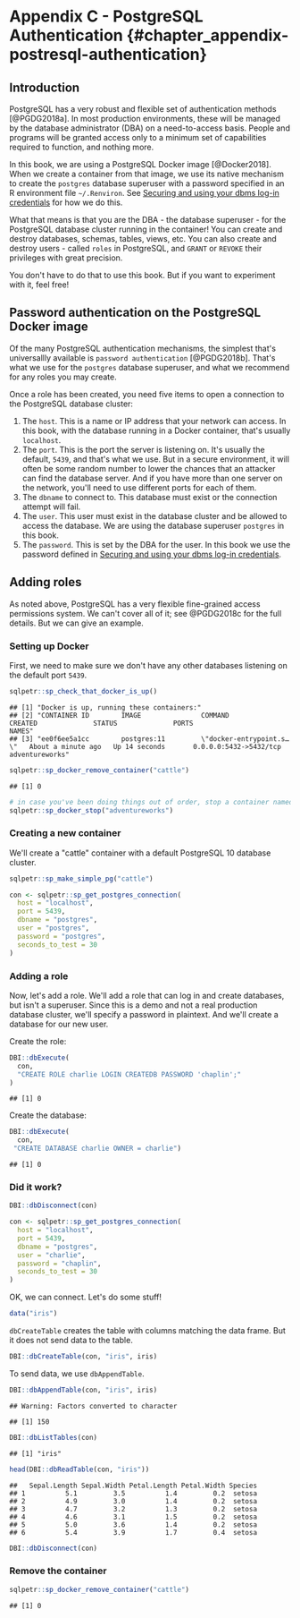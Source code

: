# Appendix C - PostgreSQL Authentication {#chapter_appendix-postresql-authentication}

## Introduction
PostgreSQL has a very robust and flexible set of authentication methods [@PGDG2018a]. In most production environments, these will be managed by the database administrator (DBA) on a need-to-access basis. People and programs will be granted access only to a minimum set of capabilities required to function, and nothing more.

In this book, we are using a PostgreSQL Docker image [@Docker2018]. When we create a container from that image, we use its native mechanism to create the `postgres` database superuser with a password specified in an R environment file `~/.Renviron`. See [Securing and using your dbms log-in credentials](#chapter_dbms-login-credentials) for how we do this.

What that means is that you are the DBA - the database superuser - for the PostgreSQL database cluster running in the container! You can create and destroy databases, schemas, tables, views, etc. You can also create and destroy users - called `roles` in PostgreSQL, and `GRANT` or `REVOKE` their privileges with great precision.

You don't have to do that to use this book. But if you want to experiment with it, feel free!

## Password authentication on the PostgreSQL Docker image
Of the many PostgreSQL authentication mechanisms, the simplest that's universallly available is `password authentication` [@PGDG2018b]. That's what we use for the `postgres` database superuser, and what we recommend for any roles you may create.

Once a role has been created, you need five items to open a connection to the PostgreSQL database cluster:

1. The `host`. This is a name or IP address that your network can access. In this book, with the database running in a Docker container, that's usually `localhost`.
2. The `port`. This is the port the server is listening on. It's usually the default, `5439`, and that's what we use. But in a secure environment, it will often be some random number to lower the chances that an attacker can find the database server. And if you have more than one server on the network, you'll need to use different ports for each of them.
3. The `dbname` to connect to. This database must exist or the connection attempt will fail.
4. The `user`. This user must exist in the database cluster and be allowed to access the database. We are using the database superuser `postgres` in this book.
5. The `password`. This is set by the DBA for the user. In this book we use the password defined in [Securing and using your dbms log-in credentials](#chapter_dbms-login-credentials).

## Adding roles
As noted above, PostgreSQL has a very flexible fine-grained access permissions system. We can't cover all of it; see @PGDG2018c for the full details. But we can give an example.

### Setting up Docker
First, we need to make sure we don't have any other databases listening on the default port `5439`.


```r
sqlpetr::sp_check_that_docker_is_up()
```

```
## [1] "Docker is up, running these containers:"                                                                                                            
## [2] "CONTAINER ID        IMAGE               COMMAND                  CREATED              STATUS              PORTS                    NAMES"           
## [3] "ee0f6ee5a1cc        postgres:11         \"docker-entrypoint.s…\"   About a minute ago   Up 14 seconds       0.0.0.0:5432->5432/tcp   adventureworks"
```

```r
sqlpetr::sp_docker_remove_container("cattle")
```

```
## [1] 0
```

```r
# in case you've been doing things out of order, stop a container named 'adventureworks' if it exists:
sqlpetr::sp_docker_stop("adventureworks")
```

### Creating a new container
We'll create a "cattle" container with a default PostgreSQL 10 database cluster.


```r
sqlpetr::sp_make_simple_pg("cattle")

con <- sqlpetr::sp_get_postgres_connection(
  host = "localhost",
  port = 5439,
  dbname = "postgres",
  user = "postgres",
  password = "postgres",
  seconds_to_test = 30
)
```

### Adding a role
Now, let's add a role. We'll add a role that can log in and create databases, but isn't a superuser. Since this is a demo and not a real production database cluster, we'll specify a password in plaintext. And we'll create a database for our new user.

Create the role:

```r
DBI::dbExecute(
  con,
  "CREATE ROLE charlie LOGIN CREATEDB PASSWORD 'chaplin';"
)
```

```
## [1] 0
```

Create the database:

```r
DBI::dbExecute(
  con,
 "CREATE DATABASE charlie OWNER = charlie")
```

```
## [1] 0
```

### Did it work?

```r
DBI::dbDisconnect(con)

con <- sqlpetr::sp_get_postgres_connection(
  host = "localhost",
  port = 5439,
  dbname = "postgres",
  user = "charlie",
  password = "chaplin",
  seconds_to_test = 30
)
```

OK, we can connect. Let's do some stuff!

```r
data("iris")
```
`dbCreateTable` creates the table with columns matching the data frame. But it does not send data to the table.

```r
DBI::dbCreateTable(con, "iris", iris)
```
To send data, we use `dbAppendTable`.

```r
DBI::dbAppendTable(con, "iris", iris)
```

```
## Warning: Factors converted to character
```

```
## [1] 150
```

```r
DBI::dbListTables(con)
```

```
## [1] "iris"
```

```r
head(DBI::dbReadTable(con, "iris"))
```

```
##   Sepal.Length Sepal.Width Petal.Length Petal.Width Species
## 1          5.1         3.5          1.4         0.2  setosa
## 2          4.9         3.0          1.4         0.2  setosa
## 3          4.7         3.2          1.3         0.2  setosa
## 4          4.6         3.1          1.5         0.2  setosa
## 5          5.0         3.6          1.4         0.2  setosa
## 6          5.4         3.9          1.7         0.4  setosa
```

```r
DBI::dbDisconnect(con)
```

### Remove the container

```r
sqlpetr::sp_docker_remove_container("cattle")
```

```
## [1] 0
```

